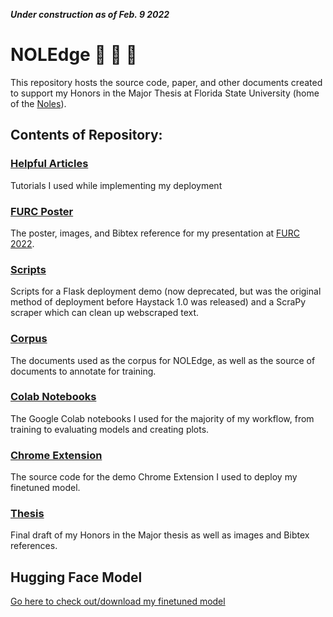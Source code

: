***Under construction as of Feb. 9 2022***

# NOLEdge 🧠 🔎 📖

This repository hosts the source code, paper, and other documents created to support my Honors in the Major Thesis at Florida State University (home of the [Noles](https://seminoles.com)). 

## Contents of Repository:

### [Helpful Articles](https://github.com/comacrae/noledge/tree/main/helpful-articles)

Tutorials I used while implementing my deployment

### [FURC Poster](https://github.com/comacrae/noledge/tree/main/furc-poster)

The poster, images, and Bibtex reference for my presentation at [FURC 2022](https://www.floridaundergradresearch.org/furc22).

### [Scripts](https://github.com/comacrae/noledge/tree/main/scripts)

Scripts for a Flask deployment demo (now deprecated, but was the original method of deployment before Haystack 1.0 was released) and a ScraPy scraper which can clean up webscraped text.

### [Corpus](https://github.com/comacrae/noledge/tree/main/cs-fsu-domain-corpus)

The documents used as the corpus for NOLEdge, as well as the source of documents to annotate for training.

### [Colab Notebooks](https://github.com/comacrae/noledge/tree/main/chrome-extension)

The Google Colab notebooks I used for the majority of my workflow, from training to evaluating models and creating plots.

### [Chrome Extension](https://github.com/comacrae/noledge/tree/main/chrome-extension)

The source code for the demo Chrome Extension I used to deploy my finetuned model.

### [Thesis](https://github.com/comacrae/noledge/tree/main/thesis)

Final draft of my Honors in the Major thesis as well as images and Bibtex references.

## Hugging Face Model
[Go here to check out/download my finetuned model](https://huggingface.co/comacrae/roberta-paraphrasev2)

